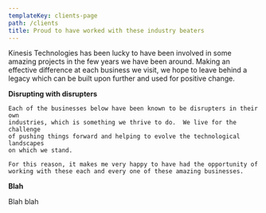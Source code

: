 ```yaml
---
templateKey: clients-page
path: /clients
title: Proud to have worked with these industry beaters
---
```

Kinesis Technologies has been lucky to have been involved in some
  amazing projects in the few years we have been around.  Making an effective
  difference at each business we visit, we hope to leave behind a legacy which
  can be built upon further and used for positive change.

**Disrupting with disrupters**

    Each of the businesses below have been known to be disrupters in their own
    industries, which is something we thrive to do.  We live for the challenge
    of pushing things forward and helping to evolve the technological landscapes
    on which we stand.

    For this reason, it makes me very happy to have had the opportunity of working with these each and every one of these amazing businesses.

**Blah**

Blah blah